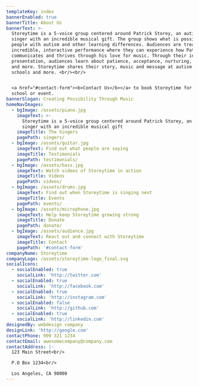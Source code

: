```yaml
---
templateKey: index
bannerEnabled: true
bannerTitle: About Us
bannerText: >-
  Storeytime is a 5-voice group centered around Patrick Storey, an autistic
  singer with an incredible musical gift. The group shows what is possible for
  people with autism and other learning differences. Audiences are treated to an
  incredible, interactive performance where they can experience how Patrick
  communicates and thrives through his love for music. Through their inspiring
  presentation, audiences learn about patience, acceptance, nurturing, gratitude
  and more. Storeytime shares their story, music and message at autism events,
  schools and more. <br/><br/>


  <a href="#contact-form"><b>Contact Us</b></a> to book Storeytime for your
  school or event.
bannerSlogan: Creating Possibility Through Music
homeNavImages:
  - bgImage: /assets/piano.jpg
    imageText: >-
      Storeytime is a 5-voice group centered around Patrick Storey, an autistic
      singer with an incredible musical gift
    imageTitle: The Singers
    pagePath: singers/
  - bgImage: /assets/guitar.jpg
    imageText: Find out what people are saying
    imageTitle: Testimonials
    pagePath: testimonials/
  - bgImage: /assets/bass.jpg
    imageText: Watch videos of Storeytime in action
    imageTitle: Videos
    pagePath: videos/
  - bgImage: /assets/drums.jpg
    imageText: Find out when Storeytime is singing next
    imageTitle: Events
    pagePath: events/
  - bgImage: /assets/microphone.jpg
    imageText: Help keep Storeytime growing strong
    imageTitle: Donate
    pagePath: donate/
  - bgImage: /assets/audience.jpg
    imageText: React out and connect with Storeytime
    imageTitle: Contact
    pagePath: '#contact-form'
companyName: Storeytime
companyLogo: /assets/storeytime-logo_final.svg
socialIcons:
  - socialEnabled: true
    socialLink: 'http://twitter.com'
  - socialEnabled: true
    socialLink: 'http://facebook.com'
  - socialEnabled: true
    socialLink: 'http://instagram.com'
  - socialEnabled: false
    socialLink: 'http://github.com'
  - socialEnabled: true
    socialLink: 'http://linkedin.com'
designedBy: webdesign company
designLink: 'http://google.com'
contactPhone: 999 321 1234
contactEmail: awesomecompany@company.com
contactAddress: |-
  123 Main Street<br/>

  P.O Box 1234<br/>

  Los Angeles, CA 90000
---
```


